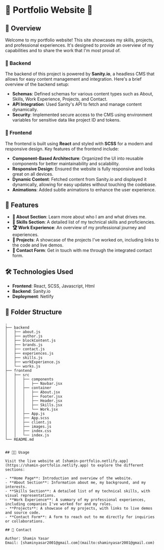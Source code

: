 # 🌟 Portfolio Website 🌟

## 🚀 Overview

Welcome to my portfolio website! This site showcases my skills, projects, and professional experiences. It's designed to provide an overview of my capabilities and to share the work that I'm most proud of.

### 🔧 Backend

The backend of this project is powered by **Sanity.io**, a headless CMS that allows for easy content management and integration. Here's a brief overview of the backend setup:

- **Schemas**: Defined schemas for various content types such as About, Skills, Work Experience, Projects, and Contact.
- **API Integration**: Used Sanity's API to fetch and manage content dynamically.
- **Security**: Implemented secure access to the CMS using environment variables for sensitive data like project ID and tokens.

### 🎨 Frontend

The frontend is built using **React** and styled with **SCSS** for a modern and responsive design. Key features of the frontend include:

- **Component-Based Architecture**: Organized the UI into reusable components for better maintainability and scalability.
- **Responsive Design**: Ensured the website is fully responsive and looks great on all devices.
- **Dynamic Content**: Fetched content from Sanity.io and displayed it dynamically, allowing for easy updates without touching the codebase.
- **Animations**: Added subtle animations to enhance the user experience.

## 🌟 Features

- **📝 About Section**: Learn more about who I am and what drives me.
- **💼 Skills Section**: A detailed list of my technical skills and proficiencies.
- **🏆 Work Experience**: An overview of my professional journey and experiences.
- **📂 Projects**: A showcase of the projects I've worked on, including links to the code and live demos.
- **📧 Contact Form**: Get in touch with me through the integrated contact form.

## 🛠️ Technologies Used

- **Frontend**: React, SCSS, Javascript, Html
- **Backend**: Sanity.io
- **Deployment**: Netlify

## 📁 Folder Structure

```plaintext
.
├── backend
│   ├── about.js
│   ├── author.js
│   ├── blockContent.js
│   ├── brands.js
│   ├── contact.js
│   ├── experiences.js
│   ├── skills.js
│   ├── workExperience.js
│   └── works.js
├── frontend
│   ├── src
│   │   ├── components
│   │   │   ├── Navbar.jsx
│   │   ├── container
│   │   │   ├── About.jsx
│   │   │   ├── Footer.jsx
│   │   │   ├── Header.jsx
│   │   │   ├── Skills.jsx
│   │   │   └── Work.jsx
│   │   ├── App.js
│   │   ├── App.scss
│   │   ├── client.js
│   │   ├── images.js
│   │   ├── index.css
│   │   └── index.js
└── README.md


## 🧑‍💻 Usage

Visit the live website at [shamin-portfolio.netlify.app](https://shamin-portfolio.netlify.app) to explore the different sections:

- **Home Page**: Introduction and overview of the website.
- **About Section**: Information about me, my background, and my interests.
- **Skills Section**: A detailed list of my technical skills, with visual representations.
- **Work Experience**: A summary of my professional experiences, including companies I've worked for and my roles.
- **Projects**: A showcase of my projects, with links to live demos and source code.
- **Contact Form**: A form to reach out to me directly for inquiries or collaborations.

## 📧 Contact

Author: Shamin Yasar  
Email: [shaminyasar2001@gmail.com](mailto:shaminyasar2001@gmail.com)


